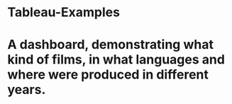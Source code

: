 # Tableau-Examples
# A dashboard, demonstrating what kind of films, in what languages and where were produced in different years.

